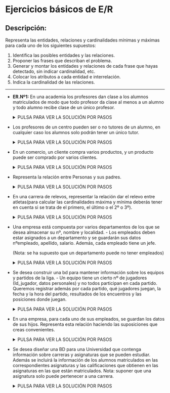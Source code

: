 # Ejercicios básicos de E/R
## Descripción:
Representa las entidades, relaciones y cardinalidades mínimas y máximas para cada uno de los siguientes supuestos:

1. Identifica las posibles entidades y las relaciones.
2. Proponer las frases que describan el problema.
3. Generar y montar los entidades y relaciones de cada frase que hayas detectado, sin indicar cardinalidad, etc.
4. Colocar los atributos a cada entidad e interrelación.
5. Indica la cardinalidad de las relaciones.

- - -

- **ER.Nº1:** En una academia los profesores dan clase a los alumnos matriculados de modo que todo profesor da clase al menos a un alumno y todo alumno recibe clase de un único profesor.

  <details>
      <summary>PULSA PARA VER LA SOLUCIÓN POR PASOS</summary>
        <details>
          <summary>PASO 1</summary>
            </br>
              <img src="https://github.com/samugd17/base-datos-bae-/blob/main/TAREAS/Tarea5/Ejercicio%201/IMG/ER.n%C2%BA1.PASO1.drawio.png">
            </br>
        </details>
        <details>
        <summary>PASO 2</summary>
          </br>
            Queremos saber el número de profesores y alumnos que pueden dar y recibir respectivamente, clases en una academia.
          </br>
        </details>
        <details>
        <summary>PASO 3</summary>
          </br>
            <img src="https://github.com/samugd17/base-datos-bae-/blob/main/TAREAS/Tarea5/Ejercicio%201/IMG/ER.n%C2%BA1.PASO3.drawio.png">
          </br>
        </details>
        <details>
        <summary>PASO 4</summary>
          </br>
             Aquí nos saltamos el paso 4 al no haber atributos que asignar a nuestras entidades y relaciones.
          </br>
        </details>
        <details>
        <summary>PASO 5</summary>
          </br>
            <img src="https://github.com/samugd17/base-datos-bae-/blob/main/TAREAS/Tarea5/Ejercicio%201/IMG/ER.n%C2%BA1.PASO5.drawio.png">
          </br>
        </details>

  </details>     

- Los profesores de un centro pueden ser o no tutores de un alumno, en cualquier caso los alumnos solo podrán tener un único tutor.

  <details>
      <summary>PULSA PARA VER LA SOLUCIÓN POR PASOS</summary>
  </br>
  <img src="">
  </br>

 </details>

- En un comercio, un cliente compra varios productos, y un producto puede ser comprado por varios clientes.
  
  <details>
      <summary>PULSA PARA VER LA SOLUCIÓN POR PASOS</summary>
  </br>
  <img src="">
  </br>

 </details>

- Representa la relación entre Personas y sus padres.

  <details>
      <summary>PULSA PARA VER LA SOLUCIÓN POR PASOS</summary>
  </br>
    <img src="">
  </br>

</details>

- En una carrera de relevos, representar la relación dar el relevo entre atletas(para calcular las cardinalidades máxima y mínima deberás tener en cuenta si se trata de el primero, el último o el 2º o 3º).

  <details>
      <summary>PULSA PARA VER LA SOLUCIÓN POR PASOS</summary>
  </br>
  <img src="">
  </br>
</details>

- Una empresa está compuesta por varios departamentos de los que se desea almacenar su nº, nombre y localidad. - Los empleados deben estar asignados a un departamento y se guardarán sus datos nºempleado, apellido, salario. Además, cada empleado tiene un jefe.

  (Nota: se ha supuesto que un departamento puede no tener empleados)
 
  <details>
      <summary>PULSA PARA VER LA SOLUCIÓN POR PASOS</summary>
  </br>
  <img src="">
  </br>
</details>

- Se desea construir una bd para mantener información sobre los equipos y partidos de la liga. - Un equipo tiene un cierto nº de jugadores (Id_jugador, datos personales) y no todos participan en cada partido. Queremos registrar además por cada partido, qué jugadores juegan, la fecha y la hora del partido, resultados de los encuentros y las posiciones donde juegan.

  <details>
      <summary>PULSA PARA VER LA SOLUCIÓN POR PASOS</summary>
  </br>
  <img src="">
  </br>

</details>

- En una empresa, para cada uno de sus empleados, se guardan los datos de sus hijos. Representa esta relación haciendo las suposiciones que creas convenientes.

  <details>
      <summary>PULSA PARA VER LA SOLUCIÓN POR PASOS</summary>
  </br>
  <img src="">
  </br>

 </details>

- Se desea diseñar una BD para una Universidad que contenga información sobre carreras y asignaturas que se pueden estudiar. Además se incluirá la información de los alumnos matriculados en las correspondientes asignaturas y las calificaciones que obtienen en las asignaturas en las que están matriculados. Nota: suponer que una asignatura solo puede pertenecer a una carrera.

  <details>
      <summary>PULSA PARA VER LA SOLUCIÓN POR PASOS</summary>
  </br>
  <img src="">
  </br>

 </details>

 </div>
